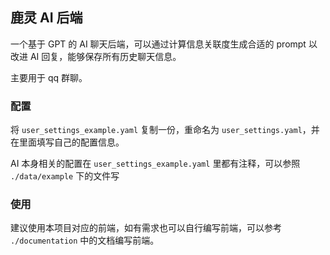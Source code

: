 ## 鹿灵 AI 后端

一个基于 GPT 的 AI 聊天后端，可以通过计算信息关联度生成合适的 prompt 以改进 AI 回复，能够保存所有历史聊天信息。

主要用于 qq 群聊。

### 配置
将 `user_settings_example.yaml` 复制一份，重命名为 `user_settings.yaml`，并在里面填写自己的配置信息。

AI 本身相关的配置在 `user_settings_example.yaml` 里都有注释，可以参照 `./data/example` 下的文件写
### 使用

建议使用本项目对应的前端，如有需求也可以自行编写前端，可以参考 `./documentation` 中的文档编写前端。 

